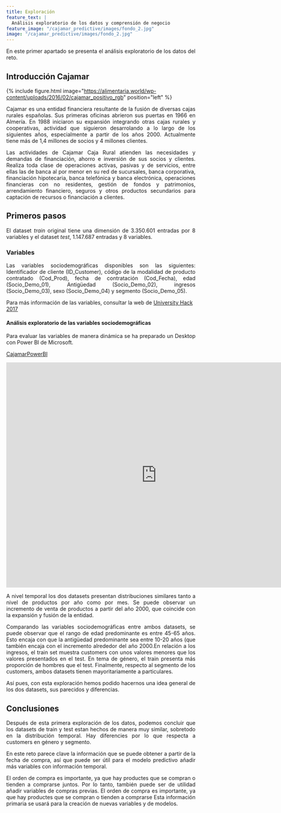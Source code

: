 ```yaml
---
title: Exploración
feature_text: |
  Análisis exploratorio de los datos y comprensión de negocio
feature_image: "/cajamar_predictive/images/fondo_2.jpg"
image: "/cajamar_predictive/images/fondo_2.jpg"
---
```

<p align="justify">En este primer apartado se presenta el análisis exploratorio de los datos del reto.</p>

## Introducción Cajamar

{% include figure.html image="https://alimentaria.world/wp-content/uploads/2016/02/cajamar_positivo_rgb" position="left" %}

<p align="justify">
Cajamar es una entidad financiera resultante de la fusión de diversas cajas rurales españolas. Sus primeras oficinas abrieron sus puertas en 1966 en Almería. En 1988 iniciaron su expansión integrando otras cajas rurales y cooperativas, actividad que siguieron desarrolando a lo largo de los siguientes años, especialmente a partir de los años 2000. Actualmente tiene más de 1,4 millones de socios y 4 millones clientes.</p>

<p align="justify">
Las actividades de Cajamar Caja Rural atienden las necesidades y demandas de financiación, ahorro e inversión de sus socios y clientes. Realiza toda clase de operaciones activas, pasivas y de servicios, entre ellas las de banca al por menor en su red de sucursales, banca corporativa, financiación hipotecaria, banca telefónica y banca electrónica, operaciones financieras con no residentes, gestión de fondos y patrimonios, arrendamiento financiero, seguros y otros productos secundarios para captación de recursos o financiación a clientes.</p>

## Primeros pasos

<p align="justify">El dataset <i>train</i> original tiene una dimensión de 3.350.601 entradas por 8 variables y el dataset <i>test</i>, 1.147.687 entradas y 8 variables.</p>


### Variables

<p align="justify">Las variables sociodemográficas disponibles son las siguientes:
Identificador de cliente (ID_Customer), código de la modalidad de producto contratado (Cod_Prod), fecha de contratación (Cod_Fecha), edad (Socio_Demo_01), Antigüedad (Socio_Demo_02), ingresos (Socio_Demo_03), sexo (Socio_Demo_04) y segmento (Socio_Demo_05). </p>

Para más información de las variables, consultar la web de [University Hack 2017](http://www.cajamardatalab.com/datathon-cajamar-universityhack-2017/)


#### Análisis exploratorio de las variables sociodemográficas

<p align="justify">
Para evaluar las variables de manera dinámica se ha preparado un Desktop con Power BI de Microsoft.</p>

[CajamarPowerBI](https://app.powerbi.com/view?r=eyJrIjoiN2I5MzM5MTUtZWZhMi00MmNlLWI0NmEtMjEwOTY1NWMzOTZjIiwidCI6ImEyMzEzY2FiLWIxYzMtNGYzYS1iYjExLTIxNTc0NDdkZGJiNCIsImMiOjh9)


<iframe width="800" height="600" src="https://app.powerbi.com/view?r=eyJrIjoiN2I5MzM5MTUtZWZhMi00MmNlLWI0NmEtMjEwOTY1NWMzOTZjIiwidCI6ImEyMzEzY2FiLWIxYzMtNGYzYS1iYjExLTIxNTc0NDdkZGJiNCIsImMiOjh9" frameborder="0" allowFullScreen="true"></iframe>

<p align="justify">A nivel temporal los dos datasets presentan distribuciones similares tanto a nivel de productos por año como por mes. Se puede observar un incremento de venta de productos a partir del año 2000, que coincide con la expansión y fusión de la entidad. </p>


<p align="justify">Comparando las variables sociodemográficas entre ambos datasets, se puede observar que el rango de edad predominante es entre 45-65 años. Esto encaja con que la antigüedad predominante sea entre 10-20 años (que también encaja con el incremento alrededor del año 2000.En relación a los ingresos, el train set muestra customers con unos valores menores que los valores presentados en el test. En tema de género, el train presenta más proporción de hombres que el test. Finalmente, respecto al segmento de los customers, ambos datasets tienen mayoritariamente a particulares.</p>

<p align="justify">Así pues, con esta exploración hemos podido hacernos una idea general de los dos datasets, sus parecidos y diferencias.</p>


## Conclusiones

<p align="justify">Después de esta primera exploración de los datos, podemos concluir que los datasets de train y test estan hechos de manera muy similar, sobretodo en la distribución temporal. Hay diferencies por lo que respecta a customers en género y segmento. </p>
<p align="justify">En este reto parece clave la información que se puede obtener a partir de la fecha de compra, así que puede ser útil para el modelo predictivo añadir más variables con información temporal. </p>
<p align="justify">El orden de compra es importante, ya que hay productes que se compran o tienden a comprarse juntos. Por lo tanto, también puede ser de utilidad añadir variables de compras previas. El orden de compra es importante, ya que hay productes que se compran o tienden a comprarse Esta información primaria se usará para la creación de nuevas variables y de modelos. </p>
